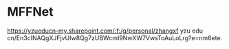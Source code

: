 # MFFNet
https://yzueducn-my.sharepoint.com/:f:/g/personal/zhangxf yzu edu cn/En3cINAQgXJFjvUIw8Qg7zUBWcmI9NwXW7VwsToAuLoLrg?e=nm6ete.
